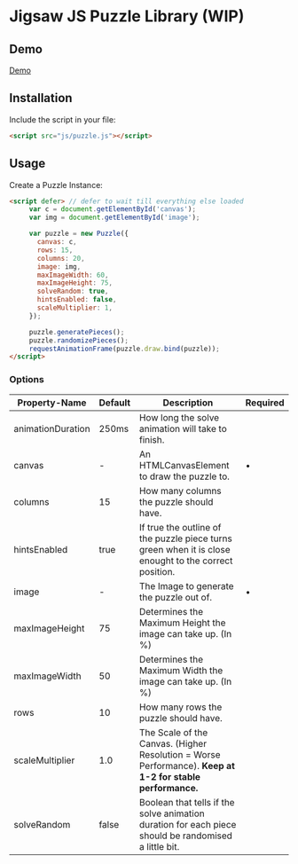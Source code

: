 # Jigsaw JS Puzzle Library (WIP)
## Demo
[Demo](https://nico-src.github.io/portfolio/projects/jigsaw-puzzle/)
## Installation
Include the script in your file:
```html
<script src="js/puzzle.js"></script>
```
## Usage
Create a Puzzle Instance:
```html
<script defer> // defer to wait till everything else loaded
     var c = document.getElementById('canvas');
     var img = document.getElementById('image');

     var puzzle = new Puzzle({
       canvas: c,
       rows: 15,
       columns: 20,
       image: img,
       maxImageWidth: 60,
       maxImageHeight: 75,
       solveRandom: true,
       hintsEnabled: false,
       scaleMultiplier: 1,
     });

     puzzle.generatePieces();
     puzzle.randomizePieces();
     requestAnimationFrame(puzzle.draw.bind(puzzle));
</script>
```
### Options
| **Property-Name** | **Default** | **Description**                                                                                        | Required |
|-------------------|-------------|--------------------------------------------------------------------------------------------------------|----------|
| animationDuration | 250ms       | How long the solve animation will take to finish.                                                      |          |
| canvas            | -            | An HTMLCanvasElement to draw the puzzle to.                                                            | •        |
| columns           | 15          | How many columns the puzzle should have.                                                               |          |
| hintsEnabled      | true        | If true the outline of the puzzle piece turns green when it is close enought to the correct position.  |          |
| image             |  -           | The Image to generate the puzzle out of.                                                               | •        |
| maxImageHeight    | 75          | Determines the Maximum Height the image can take up. (In %)                                            |          |
| maxImageWidth     | 50          | Determines the Maximum Width the image can take up. (In %)                                             |          |
| rows              | 10          | How many rows the puzzle should have.                                                                  |          |
| scaleMultiplier   | 1.0         | The Scale of the Canvas. (Higher Resolution = Worse Performance).  **Keep at 1-2 for stable performance.** |          |
| solveRandom       | false       | Boolean that tells if the solve animation duration  for each piece should be randomised a little bit.  |          |
